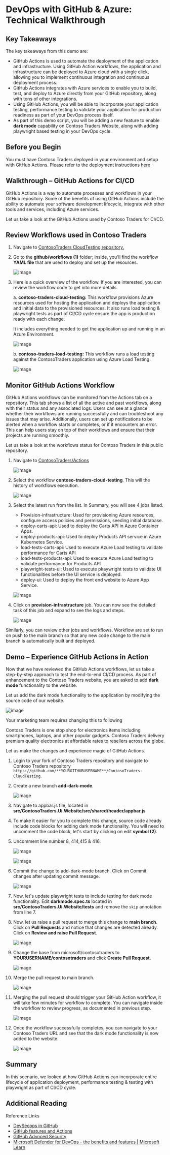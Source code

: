 
# DevOps with GitHub & Azure: Technical Walkthrough  

## Key Takeaways

The key takeaways from this demo are:

- GitHub Actions is used to automate the deployment of the application and infrastructure. Using GitHub Action workflows, the application and infrastructure can be deployed to Azure cloud with a single click, allowing you to implement continuous integration and continuous deployment process.  
- GitHub Actions integrates with Azure services to enable you to build, test, and deploy to Azure directly from your GitHub repository, along with tons of other integrations.
- Using GitHub Actions, you will be able to incorporate your application testing, performance testing to validate your application for production readiness as part of your DevOps process itself.  
- As part of this demo script, you will be adding a new feature to enable **dark mode** capability on Contoso Traders Website, along with adding playwright based testing in your DevOps cycle.
  
## Before you Begin

You must have Contoso Traders deployed in your environment and setup with GitHub Actions.  Please refer to the deployment instructions [here](../demo-scripts/app-deployment-guide.md)

## Walkthrough – GitHub Actions for CI/CD

GitHub Actions is a way to automate processes and workflows in your GitHub repository. Some of the benefits of using GitHub Actions include the ability to automate your software development lifecycle, integrate with other tools and services, including Azure services.

Let us take a look at the GitHub Actions used by Contoso Traders for CI/CD.

## Review Workflows used in Contoso Traders

1. Navigate to [ContosoTraders CloudTesting repository.](https://github.com/microsoft/ContosoTraders-CloudTesting)

2. Go to the **github/workflows (1)** folder; inside, you'll find the workflow **YAML file** that are used to deploy and set up the resources.  

    ![image](media/actionlist.jpg)

3. Here is a quick overview of the workflow. If you are interested, you can review the workflow code to get into more details.  

    a. **contoso-traders-cloud-testing:**  This workflow provisions Azure resources used for hosting the application and deploys the application and initial data to the provisioned resources. It also runs load testing & playwright tests as part of CI/CD cycle ensure the app is production ready with each change.

     It includes everything needed to get the application up and running in an Azure Environment.  

      ![image](media/provision.png)

    b. **contoso-traders-load-testing:** This workflow runs a load testing against the ContosoTraders application using Azure Load Testing.  

      ![image](media/ct5.png)

## Monitor GitHub Actions Workflow

GitHub Actions workflows can be monitored from the Actions tab on a repository. This tab shows a list of all the active and past workflows, along with their status and any associated logs. Users can see at a glance whether their workflows are running successfully and can troubleshoot any issues that may arise. Additionally, users can set up notifications to be alerted when a workflow starts or completes, or if it encounters an error. This can help users stay on top of their workflows and ensure that their projects are running smoothly.

Let us take a look at the workflows status for Contoso Traders in this public repository.

1. Navigate to [ContosoTraders/Actions](https://github.com/microsoft/ContosoTraders-CloudTesting/actions)

    ![image](media/actions.png)

2. Select the workflow **contoso-traders-cloud-testing**. This will the history of workflows execution.  

    ![image](media/actions1.png)

3. Select the latest run from the list. In Summary, you will see 4 jobs listed.

    - Provision-infrastructure: Used for provisioning Azure resources, configure access policies and permissions, seeding initial database.
    - deploy-carts-api: Used to deploy the Carts API in Azure Container Apps.  
    - deploy-products-api: Used to deploy Products API service in Azure Kubernetes Service.
    - load-tests-carts-api: Used to execute Azure Load testing to validate performance for Carts API
    - load-tests-products-api: Used to execute Azure Load testing to validate performance for Products API
    - playwright-tests-ui: Used to execute pkaywright tests to validate UI functionalities before the UI service is deployed.
    - deploy-ui: Used to deploy the front end website to Azure App Service.  

    ![image](media/actionmonitor.png)

4. Click on **provision-infrastructure** job. You can now see the detailed task of this job and expand to see the logs and steps.

   ![image](media/actions3.png)

  Similarly, you can review other jobs and workflows. Workflow are set to run on push to the main branch so that any new code change to the main branch is automatically built and deployed.
  
## Demo – Experience GitHub Actions in Action  

Now that we have reviewed the GitHub Actions workflows, let us take a step-by-step approach to test the end-to-end CI/CD process.  As part of enhancement to the Contoso Traders website, you are asked to add **dark mode** functionality to the website.

Let us add the dark mode functionality to the application by modifying the source code of our website.

  ![image](media/L300-1.png)

Your marketing team requires changing this to following

Contoso Traders is one stop shop for electronics items including smartphones, laptops, and other popular gadgets. Contoso Traders delivery premium quality electronics at affordable rates to resellers across the globe.  

Let us make the changes and experience magic of GitHub Actions.  

1. Login to your fork of Contoso Traders repository and navigate to Contoso Traders repository `https://github.com/**YOURGITHUBUSERNAME**/ContosoTraders-CloudTesting`.

2. Create a new branch **add-dark-mode**.

    ![image](media/addbranch.png)

3. Navigate to appbar.js file, located in  **src/ContosoTraders.Ui.Website/src/shared/header/appbar.js**

4. To make it easier for you to complete this change, source code already include code blocks for adding dark mode functionality. You will need to uncomment the code block, let's start by clicking on edit **symbol (2)**.

5. Uncomment line number 8, 414,415 & 416.

    ![image](media/uncommentcode1.png)

    ![image](media/uncommentcode2.png)

6. Commit the change to add-dark-mode branch. Click on Commit changes after updating commit message.  

     ![image](media/commit1.png)

7. Now, let's update playwright tests to include testing for dark mode functionality. Edit **darkmode.spec.ts** located in **src/ContosoTraders.Ui.Website/tests** and remove the `skip` annotation from line 7. 

8. Now, let us raise a pull request to merge this change to **main branch**. Click on **Pull Requests** and notice that changes are detected already. Click on **Review and raise Pull Request**.

    ![image](media/L300-5.png)

9. Change the base from microsoft/contosotraders to **YOURUSERNAME/contosotraders** and click **Create Pull Request**.  

    ![image](media/addpr.png)

10. Merge the pull request to main branch.  

    ![image](media/L300-7.png)

11. Merging the pull request should trigger your GitHub Action workflow, it will take few minutes for workflow to complete.  You can navigate inside the workflow to review progress, as documented in previous step.

    ![image](media/workflowrunning.png)

12. Once the workflow successfully completes, you can navigate to your Contoso Traders URL and see that the dark mode functionality is now added to the website.

    ![image](media/darkmode.png)

## Summary

In this scenario, we looked at how GitHub Actions can incorporate entire lifecycle of application deployment, performance testing & testing with playwright as part of CI/CD cycle.

## Additional Reading  

Reference Links  

- [DevSecops in GitHub](https://learn.microsoft.com/azure/architecture/solution-ideas/articles/devsecops-in-github)
- [GitHub features and Actions](https://github.com/features/actions)
- [GitHub Advnced Security](https://docs.github.com/get-started/learning-about-github/about-github-advanced-security)
- [Microsoft Defender for DevOps - the benefits and features | Microsoft Learn](https://learn.microsoft.com/azure/defender-for-cloud/defender-for-devops-introduction)  
